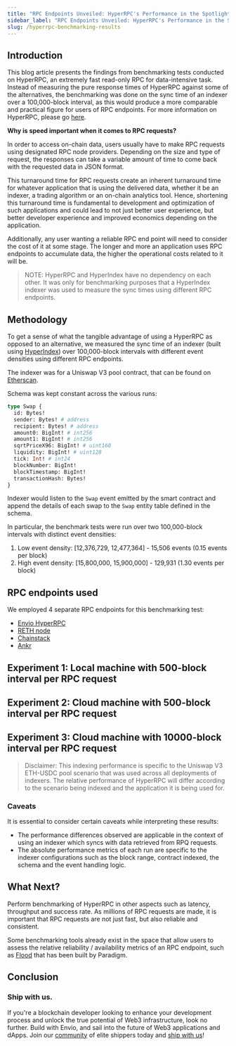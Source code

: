 ```yaml
---
title: "RPC Endpoints Unveiled: HyperRPC's Performance in the Spotlight"
sidebar_label: "RPC Endpoints Unveiled: HyperRPC's Performance in the Spotlight"
slug: /hyperrpc-benchmarking-results
---
```


<!-- <img src="/blog-assets/envio-benchmarking-blockchain-indexing-sync-speeds.png" alt="benchmarking sync speeds" width="100%"/> -->

<!--truncate-->

## Introduction

This blog article presents the findings from benchmarking tests conducted on HyperRPC, an extremely fast read-only RPC for data-intensive task. Instead of measuring the pure response times of HyperRPC against some of the alternatives, the benchmarking was done on the sync time of an indexer over a 100,000-block interval, as this would produce a more comparable and practical figure for users of RPC endpoints.
For more information on HyperRPC, please go [here](https://docs.envio.dev/docs/overview-hyperrpc).

**Why is speed important when it comes to RPC requests?**

In order to access on-chain data, users usually have to make RPC requests using designated RPC node providers. Depending on the size and type of request, the responses can take a variable amount of time to come back with the requested data in JSON format.

This turnaround time for RPC requests create an inherent turnaround time for whatever application that is using the delivered data, whether it be an indexer, a trading algorithm or an on-chain analytics tool. Hence, shortening this turnaround time is fundamental to development and optimization of such applications and could lead to not just better user experience, but better developer experience and improved economics depending on the application.

Additionally, any user wanting a reliable RPC end point will need to consider the cost of it at some stage. The longer and more an application uses RPC endpoints to accumulate data, the higher the operational costs related to it will be.

> NOTE: HyperRPC and HyperIndex have no dependency on each other. It was only for benchmarking purposes that a HyperIndex indexer was used to measure the sync times using different RPC endpoints.

## Methodology

To get a sense of what the tangible advantage of using a HyperRPC as opposed to an alternative, we measured the sync time of an indexer (built using [HyperIndex](https://docs.envio.dev/docs/overview)) over 100,000-block intervals with different event densities using different RPC endpoints.

The indexer was for a Uniswap V3 pool contract, that can be found on [Etherscan](https://etherscan.io/address/0x88e6A0c2dDD26FEEb64F039a2c41296FcB3f5640).

Schema was kept constant across the various runs:

```graphql
type Swap {
  id: Bytes!
  sender: Bytes! # address
  recipient: Bytes! # address
  amount0: BigInt! # int256
  amount1: BigInt! # int256
  sqrtPriceX96: BigInt! # uint160
  liquidity: BigInt! # uint128
  tick: Int! # int24
  blockNumber: BigInt!
  blockTimestamp: BigInt!
  transactionHash: Bytes!
}
```

Indexer would listen to the `Swap` event emitted by the smart contract and append the details of each swap to the `Swap` entity table defined in the schema.

In particular, the benchmark tests were run over two 100,000-block intervals with distinct event densities:

1. Low event density: [12,376,729, 12,477,364] - 15,506 events (0.15 events per block)
1. High event density: [15,800,000, 15,900,000] - 129,931 (1.30 events per block)

## RPC endpoints used

We employed 4 separate RPC endpoints for this benchmarking test:

- [Envio HyperRPC](https://docs.envio.dev/docs/overview-hyperrpc)
- [RETH node](https://github.com/paradigmxyz/reth)
- [Chainstack](https://chainstack.com/build-better-with-ethereum/)
- [Ankr](https://www.ankr.com/rpc/eth/)

## Experiment 1: Local machine with 500-block interval per RPC request

## Experiment 2: Cloud machine with 500-block interval per RPC request

## Experiment 3: Cloud machine with 10000-block interval per RPC request

> Disclaimer: This indexing performance is specific to the Uniswap V3 ETH-USDC pool scenario that was used across all deployments of indexers. The relative performance of HyperRPC will differ according to the scenario being indexed and the application it is being used for.

### Caveats

It is essential to consider certain caveats while interpreting these results:

- The performance differences observed are applicable in the context of using an indexer which syncs with data retrieved from RPQ requests.
- The absolute performance metrics of each run are specific to the indexer configurations such as the block range, contract indexed, the schema and the event handling logic.

## What Next?

Perform benchmarking of HyperRPC in other aspects such as latency, throughput and success rate. As millions of RPC requests are made, it is important that RPC requests are not just fast, but also reliable and consistent.

Some benchmarking tools already exist in the space that allow users to assess the relative reliability / availability metrics of an RPC endpoint, such as [Flood](https://www.paradigm.xyz/oss/flood) that has been built by Paradigm.

## Conclusion

### Ship with us.

If you're a blockchain developer looking to enhance your development process and unlock the true potential of Web3 infrastructure, look no further. Build with Envio, and sail into the future of Web3 applications and dApps. Join our [community](https://discord.gg/mZHNWgNCAc) of elite shippers today and [ship with us](https://lteyv6e0ojf.typeform.com/to/XaGtyQpC)!
